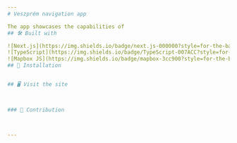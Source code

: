```yaml
---
# Veszprém navigation app

The app showcases the capabilities of 
## 🛠️ Built with

![Next.js](https://img.shields.io/badge/next.js-000000?style=for-the-badge&logo=nextdotjs&logoColor=white)
![TypeScript](https://img.shields.io/badge/TypeScript-007ACC?style=for-the-badge&logo=typescript&logoColor=white)
![Mapbox JS](https://img.shields.io/badge/mapbox-3cc900?style=for-the-badge&logo=mapbox&logoColor=white)
## 🚀 Installation


## 🖥️ Visit the site


   
### 👥 Contribution



---
```

